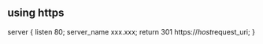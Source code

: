 ## using https
server {
    listen 80;
    server_name xxx.xxx;
    return 301 https://$host$request_uri;
}
